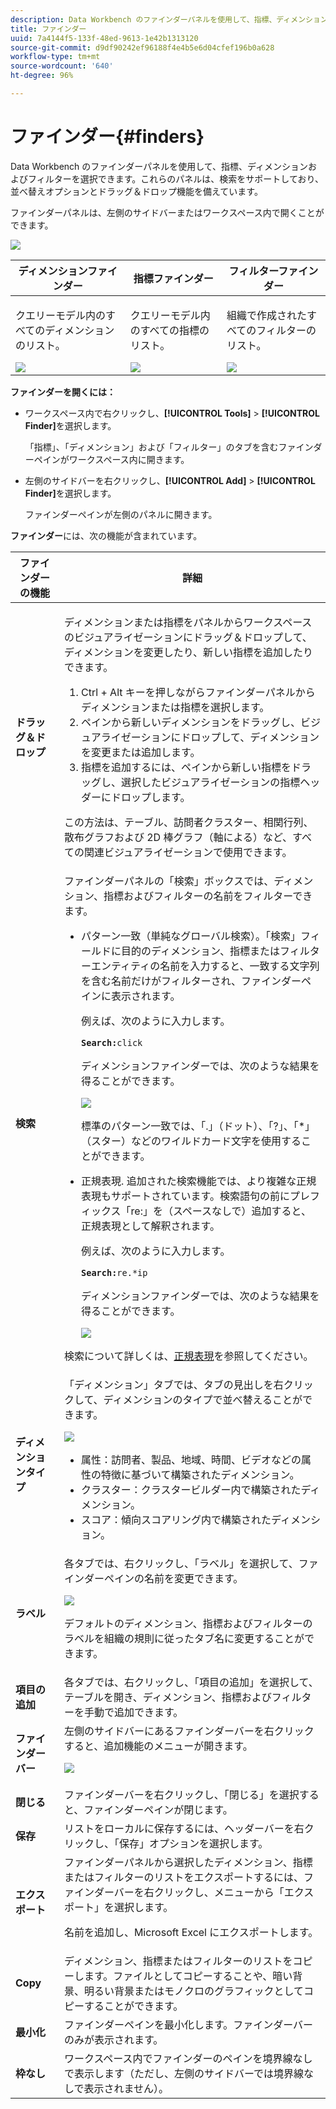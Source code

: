 ```yaml
---
description: Data Workbench のファインダーパネルを使用して、指標、ディメンションおよびフィルターを選択できます。これらのパネルは、検索をサポートしており、並べ替えオプションとドラッグ＆ドロップ機能を備えています。
title: ファインダー
uuid: 7a4144f5-133f-48ed-9613-1e42b1313120
source-git-commit: d9df90242ef96188f4e4b5e6d04cfef196b0a628
workflow-type: tm+mt
source-wordcount: '640'
ht-degree: 96%

---
```



# ファインダー{#finders}

Data Workbench のファインダーパネルを使用して、指標、ディメンションおよびフィルターを選択できます。これらのパネルは、検索をサポートしており、並べ替えオプションとドラッグ＆ドロップ機能を備えています。

ファインダーパネルは、左側のサイドバーまたはワークスペース内で開くことができます。

![](assets/query_entity_panel_main.png)

<table id="table_3E43DBA0646842898F14F31374F9E39C"> 
 <thead> 
  <tr> 
   <th colname="col1" class="entry"> ディメンションファインダー </th> 
   <th colname="col2" class="entry"> 指標ファインダー </th> 
   <th colname="col3" class="entry"> フィルターファインダー </th> 
  </tr>
 </thead>
 <tbody> 
  <tr> 
   <td colname="col1"> <p>クエリーモデル内のすべてのディメンションのリスト。 </p><img placement="break" id="image_D7D317D84C0843BE8D324E5B9F7AF20D" src="assets/query_entity_dim_panel.png" /> </td> 
   <td colname="col2"> <p>クエリーモデル内のすべての指標のリスト。 </p><img placement="break" id="image_04553B2F2C6A48FE897B4EFF002BED59" src="assets/query_entity_metric_panel.png" /> </td> 
   <td colname="col3"> <p>組織で作成されたすべてのフィルターのリスト。 </p><img placement="break" id="image_920E72D795644634A82D1955CB64B355" src="assets/query_entity_filters_panel.png" /> </td> 
  </tr> 
 </tbody> 
</table>

**ファインダーを開くには：**

* ワークスペース内で右クリックし、**[!UICONTROL Tools]** > **[!UICONTROL Finder]**&#x200B;を選択します。

   「指標」、「ディメンション」および「フィルター」のタブを含むファインダーペインがワークスペース内に開きます。

* 左側のサイドバーを右クリックし、**[!UICONTROL Add]** > **[!UICONTROL Finder]**&#x200B;を選択します。

   ファインダーペインが左側のパネルに開きます。

**ファインダー**&#x200B;には、次の機能が含まれています。

<table id="table_072047E919204577AE85789BAE0F4EE8"> 
 <thead> 
  <tr> 
   <th colname="col1" class="entry"> ファインダーの機能 </th> 
   <th colname="col2" class="entry"> 詳細 </th> 
  </tr>
 </thead>
 <tbody> 
  <tr> 
   <td colname="col1"><b>ドラッグ＆ドロップ</b> </td> 
   <td colname="col2"> <p> ディメンションまたは指標をパネルからワークスペースのビジュアライゼーションにドラッグ＆ドロップして、ディメンションを変更したり、新しい指標を追加したりできます。 </p> 
    <ol id="ol_612DC76EC04C4FCE938B20B388C43CE8"> 
     <li id="li_7F73B781141E4B8CAE9800F580F62E44"><span class="uicontrol">Ctrl</span> + <span class="uicontrol">Alt</span> キーを押しながらファインダーパネルからディメンションまたは指標を選択します。 </li> 
     <li id="li_631D57976F71415AA61F33EBBFDD128A">ペインから新しいディメンションをドラッグし、ビジュアライゼーションにドロップして、ディメンションを変更または追加します。 </li> 
     <li id="li_5329FB82225F46EBBE3A996A641058DE">指標を追加するには、ペインから新しい指標をドラッグし、選択したビジュアライゼーションの指標ヘッダーにドロップします。 </li> 
    </ol> <p>この方法は、テーブル、訪問者クラスター、相関行列、散布グラフおよび 2D 棒グラフ（軸による）など、すべての関連ビジュアライゼーションで使用できます。 </p> </td> 
  </tr> 
  <tr> 
   <td colname="col1"><b>検索</b> </td> 
   <td colname="col2">ファインダーパネルの「<span class="uicontrol">検索</span>」ボックスでは、ディメンション、指標およびフィルターの名前をフィルターできます。 
    <ul id="ul_0F6F377E9906472E99008EBE7483F689"> 
     <li id="li_75857895EDB045C8B2960393854B257D"> <p>パターン一致（単純なグローバル検索）。「検索」フィールドに目的のディメンション、指標またはフィルターエンティティの名前を入力すると、一致する文字列を含む名前だけがフィルターされ、ファインダーペインに表示されます。 </p> <p>例えば、次のように入力します。 </p> <code><b>Search:</b>click</code> <p>ディメンションファインダーでは、次のような結果を得ることができます。 </p> <p><img placement="break" id="image_7CBAAABA92BB47658B7F9F5C0263CF20" src="assets/finders_glob_search.png" /> </p> <p>標準のパターン一致では、「.」（ドット）、「?」、「*」（スター）などのワイルドカード文字を使用することができます。 </p> </li> 
     <li id="li_044F9EC1399B44CD81E1852F85137704"> <p>正規表現. 追加された検索機能では、より複雑な正規表現もサポートされています。検索語句の前にプレフィックス「re:」を（スペースなしで）追加すると、正規表現として解釈されます。 </p> <p>例えば、次のように入力します。 </p> <code><b>Search:</b>re.*ip</code> <p>ディメンションファインダーでは、次のような結果を得ることができます。 </p> <p><img placement="break" id="image_F47DB90B36504997AA1C509855B89A47" src="assets/finders_regex_search.png" /> </p> </li> 
    </ul> <p>検索について詳しくは、<a href="https://docs.adobe.com/content/help/en/data-workbench/using/dataset/c-reg-exp.html" format="http" scope="external">正規表現</a>を参照してください。 </p> </td> 
  </tr> 
  <tr> 
   <td colname="col1"><b>ディメンションタイプ</b> </td> 
   <td colname="col2">「ディメンション」タブでは、タブの見出しを右クリックして、ディメンションのタイプで並べ替えることができます。 <p><img id="image_FB44D0F4D36B4AD7A6165E0432211AB6" placement="break" src="assets/query_entity_search_types.png" /> 
     <ul id="ul_D36B8474730F4859BC7AA015CC1B8EF0"> 
      <li id="li_4AE1D5699D0E45AF880A134F886B8B19">属性：訪問者、製品、地域、時間、ビデオなどの属性の特徴に基づいて構築されたディメンション。 </li> 
      <li id="li_0B2A08F8CBE94356AC506F95DC268C47">クラスター：クラスタービルダー内で構築されたディメンション。 </li> 
      <li id="li_4BC3396A680B49A4B6BDAAD066826864">スコア：傾向スコアリング内で構築されたディメンション。 </li> 
     </ul> </p> </td> 
  </tr> 
  <tr> 
   <td colname="col1"><b>ラベル</b> </td> 
   <td colname="col2">各タブでは、右クリックし、「<span class="uicontrol">ラベル</span>」を選択して、ファインダーペインの名前を変更できます。 <p><img placement="break" id="image_F61C57F6548646069242DFB2490C67B9" src="assets/label_change.png" /> </p> <p>デフォルトのディメンション、指標およびフィルターのラベルを組織の規則に従ったタブ名に変更することができます。 </p> </td> 
  </tr> 
  <tr> 
   <td colname="col1"><b>項目の追加</b> </td> 
   <td colname="col2">各タブでは、右クリックし、「<span class="uicontrol">項目の追加</span>」を選択して、テーブルを開き、ディメンション、指標およびフィルターを手動で追加できます。 </td> 
  </tr> 
  <tr> 
   <td colname="col1"><b>ファインダーバー</b> </td> 
   <td colname="col2">左側のサイドバーにある<span class="uicontrol">ファインダー</span>バーを右クリックすると、追加機能のメニューが開きます。 <p><img placement="break" id="image_4DA4930294B84308A1E627C828C35663" src="assets/finders_menu.png" /> </p> </td> 
  </tr> 
  <tr> 
   <td colname="col1"><b>閉じる</b> </td> 
   <td colname="col2"><span class="uicontrol">ファインダー</span>バーを右クリックし、「<span class="uicontrol">閉じる</span>」を選択すると、ファインダーペインが閉じます。 </td> 
  </tr> 
  <tr> 
   <td colname="col1"><b>保存</b> </td> 
   <td colname="col2">リストをローカルに保存するには、ヘッダーバーを右クリックし、「<span class="uicontrol">保存</span>」オプションを選択します。 </td> 
  </tr> 
  <tr> 
   <td colname="col1"><b>エクスポート</b> </td> 
   <td colname="col2">ファインダーパネルから選択したディメンション、指標またはフィルターのリストをエクスポートするには、ファインダーバーを右クリックし、メニューから「<span class="uicontrol">エクスポート</span>」を選択します。 <p> 名前を追加し、Microsoft Excel にエクスポートします。 </p> </td> 
  </tr> 
  <tr> 
   <td colname="col1"><b>Copy</b> </td> 
   <td colname="col2"> ディメンション、指標またはフィルターのリストをコピーします。ファイルとしてコピーすることや、暗い背景、明るい背景またはモノクロのグラフィックとしてコピーすることができます。 </td> 
  </tr> 
  <tr> 
   <td colname="col1"><b>最小化</b> </td> 
   <td colname="col2"> ファインダーペインを最小化します。ファインダーバーのみが表示されます。 </td> 
  </tr> 
  <tr> 
   <td colname="col1"><b>枠なし</b> </td> 
   <td colname="col2"> ワークスペース内でファインダーのペインを境界線なしで表示します（ただし、左側のサイドバーでは境界線なしで表示されません）。 </td> 
  </tr> 
 </tbody> 
</table>

